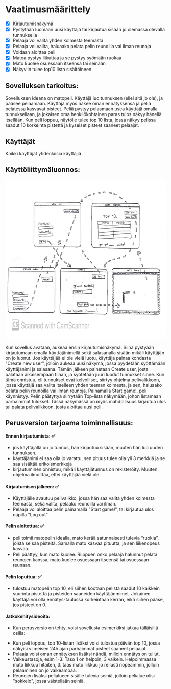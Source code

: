 # Vaatimusmäärittely

- [x] Kirjautumisnäkymä
- [x] Pystytään luomaan uusi käyttäjä tai kirjautua sisään jo olemassa olevalla tunnuksella
- [x] Pelaaja voi valita yhden kolmesta teemasta
- [x] Pelaaja voi valita, haluaako pelata pelin reunoilla vai ilman reunoja
- [x] Voidaan aloittaa peli
- [x] Matoa pystyy liikuttaa ja se pystyy syömään ruokaa
- [x] Mato kuolee osuessaan itseensä tai seinään
- [x] Näkyviin tulee top10 lista sisältöineen

## Sovelluksen tarkoitus:

Sovelluksen ideana on matopeli. Käyttäjä luo tunnuksen (ellei sitä jo ole), ja pääsee pelaamaan. Käyttäjä myös näkee oman ennätyksensä ja peliä pelatessa kasvavat pisteet. Peliä pystyy pelaamaan usea käyttäjä omalla tunnuksellaan, ja jokaisen oma henkilökohtainen paras tulos näkyy hänellä itsellään. Kun peli loppuu, näytölle tulee top 10 lista, jossa näkyy pelissa saadut 10 korkeinta pistettä ja kyseiset pisteet saaneet pelaajat.

## Käyttäjät

Kaikki käyttäjät yhdenlaisia käyttäjiä

## Käyttöliittymäluonnos:

 <img src="https://github.com/johannaval/ot-harjoitustyo/blob/master/dokumentaatio/kuvat/99999.jpg" width="600" height="500">
 
Kun sovellus avataan, aukeaa ensin kirjautumisnäkymä. Siinä pystyään kirjautumaan omalla käyttäjänimellä sekä salasanalla sisään mikäli käyttäjän on jo luonut. Jos käyttäjää ei ole vielä luotu, käyttäjä painaa kohdasta "Create new user", jolloin aukeaa uusi näkymä, jossa pyydetään syöttämään käyttäjänimi ja salasana. Tämän jälkeen painetaan Create user, josta palataan aikaisempaan tilaan, ja syötetään juuri luodut tunnukset sinne. Kun tämä onnistuu, eli tunnukset ovat kelvolliset, siirtyy ohjelma pelivalikkoon, jossa käyttäjä saa valita itselleen yhden teeman kolmesta, ja sen, haluaako pelata pelin reunoilla vai ilman reunoja. Painamalla Start game!, peli käynnistyy. Pelin päätyttyä siirrytään Top-lista näkymään, johon listamaan  parhaimmat tulokset. Tässä näkymässä on myös mahdollisuus kirjautua ulos tai palata pelivalikkoon, josta aloittaa uusi peli.



## Perusversion tarjoama toiminnallisuus:


#### Ennen kirjautumista: :white_check_mark:
* jos käyttäjällä on jo tunnus, hän kirjautuu sisään, muuten hän  luo uuden tunnuksen.
* käyttäjänimi ei saa olla jo varattu, sen pituus tulee olla yli 3 merkkiä ja se saa sisältää erikoismerkkejä
* kirjautuminen onnistuu, mikäli käyttäjätunnus on rekisteröity. Muuten ohjelma ilmoittaa, ettei käyttäjää vielä ole.


#### Kirjautumisen jälkeen: :white_check_mark:
* Käyttäjälle avautuu pelivalikko, jossa hän saa valita yhden kolmesta teemasta, sekä valita, pelaako reunoilla vai ilman.
* Pelaaja voi aloittaa pelin painamalla "Start game!", tai kirjautua ulos napilla "Log out".


#### Pelin aloitettua:  :white_check_mark:
* peli toimii matopelin idealla, mato kerää satunnaisesti tulevia “ruokia”, joista se saa pisteitä. Samalla mato kasvaa pituutta, ja sen liikenopeus kasvaa. 
* Peli päättyy, kun mato kuolee. Riippuen onko pelaaja halunnut pelata reunojen kanssa, mato kuolee osuessaan itseensä tai osuessaan reunaan.



#### Pelin loputtua: :white_check_mark:
* tulostuu matopelin top 10, eli siihen kootaan pelistä saadut 10 kaikkein suurinta pistettä ja pisteiden saaneiden käyttäjänmimet. Jokainen käyttäjä voi olla ennätys-taulussa korkeintaan kerran, eikä siihen pääse, jos pisteet on 0.



#### Jatkokehitysideoita:

- Kun perusversio on tehty, voisi sovellusta esimerkiksi jatkaa tälläisillä osilla:

* Kun peli loppuu, top 10-listan lisäksi voisi tulostua päivän top 10, jossa näkyisi viimeisen 24h ajan parhaimmat pisteet saaneet pelaajat.
* Pelaaja voisi oman ennätyksen lisäksi nähdä, milloin ennätys on tullut.
* Vaikeustasoja, esim 1-3. Taso 1 on helpoin, 3 vaikein. Helpoimmassa mato liikkuu hitaiten, 3. taas mato liikkuu jo reilusti nopeammin, jolloin pelaaminen on jo vaikeampaa.
* Reunojen lisäksi pelialueen sisälle tulevia seiniä, jolloin pelialue olisi "sokkelo", jossa väistellään seiniä.

